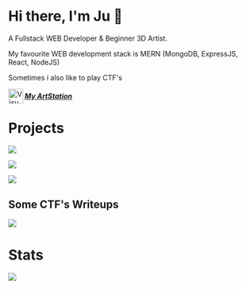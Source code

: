 # Hi there, I'm Ju 👋

A Fullstack WEB Developer & Beginner 3D Artist.

My favourite WEB development stack is MERN (MongoDB, ExpressJS, React, NodeJS)

Sometimes i also like to play CTF's

[<img align="left" alt="Visual Studio Code" width="30px" src="https://www.iconfinder.com/data/icons/logos-and-brands/512/27_Artstation_logo_logos-512.png" />](https://www.artstation.com/juthecutie) 
 
 ##### [My ArtStation](https://www.artstation.com/juthecutie)

# Projects
![](https://github-readme-stats.vercel.app/api/pin/?username=juthecutie&repo=f1-2020-restful-api)

![](https://github-readme-stats.vercel.app/api/pin/?username=juthecutie&repo=TCP_Reverse-Bind_Shell)

![](https://github-readme-stats.vercel.app/api/pin/?username=juthecutie&repo=chat-app)
## Some CTF's Writeups
![](https://github-readme-stats.vercel.app/api/pin/?username=juthecutie&repo=picoCTF2018)

# Stats
![](https://github-readme-stats.vercel.app/api/top-langs/?username=juthecutie&hide=html&theme=cobalt)

<!--
Here are some ideas to get you started:

- 🔭 I’m currently working on ...
- 🌱 I’m currently learning ...
- 👯 I’m looking to collaborate on ...
- 🤔 I’m looking for help with ...
- 💬 Ask me about ...
- 📫 How to reach me: ...
- 😄 Pronouns: ...
- ⚡ Fun fact: ...
-->
